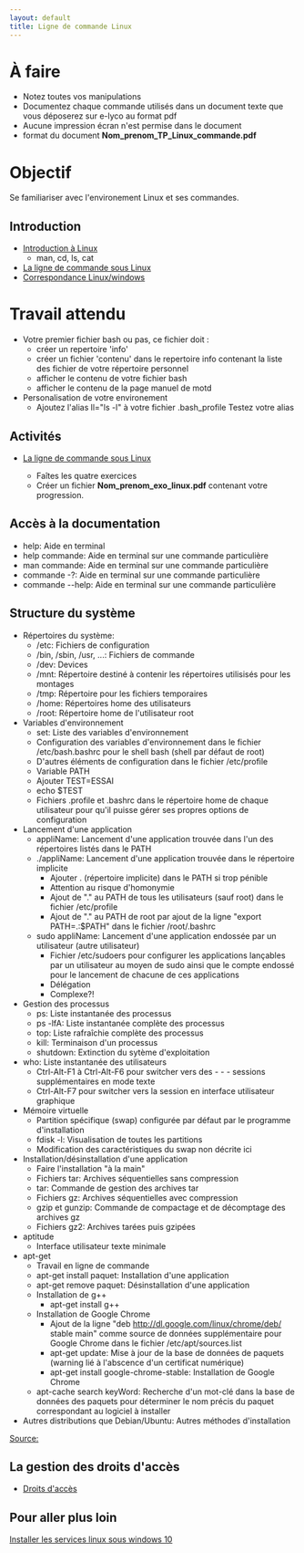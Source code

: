 ```yaml
---
layout: default
title: Ligne de commande Linux
---
```


# À faire

- Notez toutes vos manipulations 
- Documentez chaque commande utilisés dans un document texte que vous déposerez sur e-lyco au format pdf 
- Aucune impression écran n'est permise dans le document
- format du document 
        __Nom_prenom_TP_Linux_commande.pdf__


# Objectif 

Se familiariser avec l'environement Linux et ses commandes. 


## Introduction

* [Introduction à Linux](lessons/linux)
    - man, cd, ls, cat
* [La ligne de commande sous Linux](lessons/ligne-commande-linux)
* [Correspondance Linux/windows](http://raphaello.univ-fcomte.fr/Linux/TP3.htm)
# Travail attendu 
  
- Votre premier fichier bash ou pas, ce fichier doit :            
    - créer un repertoire 'info' 
    - créer un fichier 'contenu' dans le repertoire info contenant la liste des fichier de votre répertoire personnel 
    - afficher le contenu de votre fichier bash 
    - afficher le contenu de la page manuel de motd
- Personalisation de votre environement 
    - Ajoutez l'alias ll="ls -l" à votre fichier .bash_profile
            Testez votre alias 
    
## Activités

* [La ligne de commande sous Linux](activities/ligne-commande-linux)
    
    - Faîtes les quatre exercices
    - Créer un fichier __Nom_prenom_exo_linux.pdf__ contenant votre progression.

## Accès à la documentation

- help: Aide en terminal
- help commande: Aide en terminal sur une commande particulière
- man commande: Aide en terminal sur une commande particulière
- commande -?: Aide en terminal sur une commande particulière
- commande --help: Aide en terminal sur une commande particulière

## Structure du système

- Répertoires du système:
    - /etc: Fichiers de configuration
    - /bin, /sbin, /usr, ...: Fichiers de commande
    - /dev: Devices
    - /mnt: Répertoire destiné à contenir les répertoires utilisisés pour les montages
    - /tmp: Répertoire pour les fichiers temporaires
    - /home: Répertoires home des utilisateurs
    - /root: Répertoire home de l'utilisateur root
- Variables d'environnement
    - set: Liste des variables d'environnement
    - Configuration des variables d'environnement dans le fichier /etc/bash.bashrc pour le shell bash (shell par défaut de root)
    - D'autres éléments de configuration dans le fichier /etc/profile
    - Variable PATH
    - Ajouter TEST=ESSAI
    - echo $TEST
    - Fichiers .profile et .bashrc dans le répertoire home de chaque utilisateur pour qu'il puisse gérer ses propres options de configuration
- Lancement d'une application
    - appliName: Lancement d'une application trouvée dans l'un des répertoires listés dans le PATH
    - ./appliName: Lancement d'une application trouvée dans le répertoire implicite
        - Ajouter . (répertoire implicite) dans le PATH si trop pénible
        - Attention au risque d'homonymie
        - Ajout de "." au PATH de tous les utilisateurs (sauf root) dans le fichier /etc/profile
        - Ajout de "." au PATH de root par ajout de la ligne "export PATH=.:$PATH" dans le fichier /root/.bashrc
    - sudo appliName: Lancement d'une application endossée par un utilisateur (autre utilisateur)
        - Fichier /etc/sudoers pour configurer les applications lançables par un utilisateur au moyen de sudo ainsi que le compte endossé pour le lancement de chacune de ces applications
        - Délégation
        - Complexe?!
- Gestion des processus
    - ps: Liste instantanée des processus
    - ps -lfA: Liste instantanée complète des processus
    - top: Liste rafraîchie complète des processus
    - kill: Terminaison d'un processus
    - shutdown: Extinction du sytème d'exploitation
- who: Liste instantanée des utilisateurs
    - Ctrl-Alt-F1 à Ctrl-Alt-F6 pour switcher vers des - - -  sessions supplémentaires en mode texte
    - Ctrl-Alt-F7 pour switcher vers la session en interface utilisateur graphique
- Mémoire virtuelle
    - Partition spécifique (swap) configurée par défaut par le programme d'installation
    - fdisk -l: Visualisation de toutes les partitions
    - Modification des caractéristiques du swap non décrite ici
- Installation/désinstallation d'une application
    - Faire l'installation "à la main"
    - Fichiers tar: Archives séquentielles sans compression
    - tar: Commande de gestion des archives tar
    - Fichiers gz: Archives séquentielles avec compression
    - gzip et gunzip: Commande de compactage et de décomptage des archives gz
    - Fichiers gz2: Archives tarées puis gzipées
- aptitude
    - Interface utilisateur texte minimale
- apt-get
    - Travail en ligne de commande
    - apt-get install paquet: Installation d'une application
    - apt-get remove paquet: Désinstallation d'une application
    - Installation de g++
        - apt-get install g++
    - Installation de Google Chrome
        - Ajout de la ligne "deb http://dl.google.com/linux/chrome/deb/ stable main" comme source de données supplémentaire pour Google Chrome dans le fichier /etc/apt/sources.list
        - apt-get update: Mise à jour de la base de données de paquets (warning lié à l'abscence d'un certificat numérique)
        - apt-get install google-chrome-stable: Installation de Google Chrome
    - apt-cache search keyWord: Recherche d'un mot-clé dans la base de données des paquets pour déterminer le nom précis du paquet correspondant au logiciel à installer
- Autres distributions que Debian/Ubuntu: Autres méthodes d'installation

[Source:](http://raphaello.univ-fcomte.fr/Linux/TP2.htm)

## La gestion des droits d'accès

* [Droits d'accès](https://doc.ubuntu-fr.org/permissions)

## Pour aller plus loin 
[Installer les services linux sous windows 10](http://www.laurentbloch.org/MySpip3/Installer-les-services-Linux-de-Windows-10-WSL)